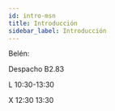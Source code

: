 ```yaml
---
id: intro-msn
title: Introducción
sidebar_label: Introducción
---
```


Belén:

Despacho B2.83

L 10:30-13:30

X 12:30 13:30